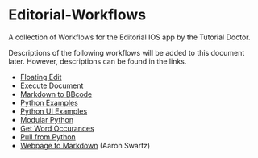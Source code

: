 # Editorial-Workflows
A collection of Workflows for the Editorial IOS app by the Tutorial Doctor.

Descriptions of the following workflows will be added to this document later. However, descriptions can be found in the links.

- [Floating Edit](http://www.editorial-workflows.com/workflow/5770788456103936/-PFBX7hKlBw)
- [Execute Document](http://www.editorial-workflows.com/workflow/5249660746727424/c2P2aGjejaU)
- [Markdown to BBcode](http://www.editorial-workflows.com/workflow/5315836059320320/YGssYabqEYU)
- [Python Examples](http://www.editorial-workflows.com/workflow/5898713587253248/eZ7XRZqHdVE)
- [Python UI Examples](http://www.editorial-workflows.com/workflow/5858898837766144/0v1-GD4kr80)
- [Modular Python](http://www.editorial-workflows.com/workflow/5284439445733376/azjk271i9uw)
- [Get Word Occurances](http://www.editorial-workflows.com/workflow/4931186304483328/iRgr1iUQsp8)
- [Pull from Python](http://www.editorial-workflows.com/workflow/6619515399962624/mm8VT2uyIWM)
- [Webpage to Markdown](http://editorial-app.appspot.com/workflow/5853676023316480/fM1Ff_dYwQg) (Aaron Swartz)
